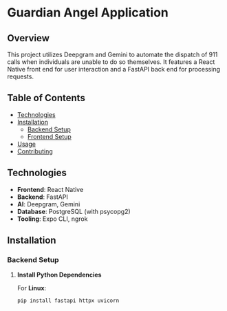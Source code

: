 

# Guardian Angel Application

## Overview

This project utilizes Deepgram and Gemini to automate the dispatch of 911 calls when individuals are unable to do so themselves. It features a React Native front end for user interaction and a FastAPI back end for processing requests.

## Table of Contents

- [Technologies](#technologies)
- [Installation](#installation)
  - [Backend Setup](#backend-setup)
  - [Frontend Setup](#frontend-setup)
- [Usage](#usage)
- [Contributing](#contributing)


## Technologies

- **Frontend**: React Native
- **Backend**: FastAPI
- **AI**: Deepgram, Gemini
- **Database**: PostgreSQL (with psycopg2)
- **Tooling**: Expo CLI, ngrok

## Installation

### Backend Setup

1. **Install Python Dependencies**

   For **Linux**:
   ```bash
   pip install fastapi httpx uvicorn
